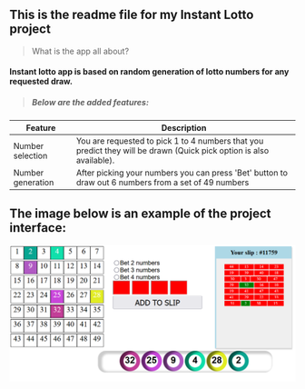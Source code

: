 ## This is the readme file for my Instant Lotto project
> What is the app all about?
#### Instant lotto app is based on random generation of lotto numbers for any requested draw.
>##### Below are the added features:
| Feature          | Description                                                                                                         |
| ---------------- | ------------------------------------------------------------------------------------------------------------------- |
| Number selection | You are requested to pick 1 to 4 numbers that you predict they will be drawn (Quick pick option is also available). |
| Number generation| After picking your numbers you can press 'Bet' button to draw out 6 numbers from a set of 49 numbers                |

## The image below is an example of the project interface:
![alt text](instantLooto.png)
